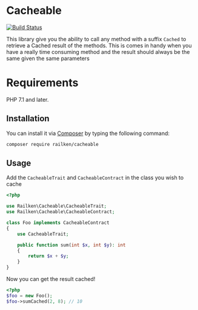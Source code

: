 # Cacheable

[![Build Status](https://travis-ci.org/railken/cacheable.svg?branch=master)](https://travis-ci.org/railken/cacheable)

This library give you the ability to call any method with a suffix `Cached` to retrieve a Cached result of the methods. This is comes in handy when you have a really time consuming method and the result should always be the same given the same parameters

# Requirements

PHP 7.1 and later.

## Installation

You can install it via [Composer](https://getcomposer.org/) by typing the following command:

```bash
composer require railken/cacheable
```

## Usage

Add the `CacheableTrait` and `CacheableContract` in the class you wish to cache
```php
<?php

use Railken\Cacheable\CacheableTrait;
use Railken\Cacheable\CacheableContract;

class Foo implements CacheableContract
{
	use CacheableTrait;

	public function sum(int $x, int $y): int
	{
		return $x + $y;
	}
}

```
Now you can get the result cached!

```php
<?php
$foo = new Foo();
$foo->sumCached(2, 8); // 10

```
